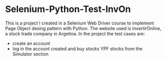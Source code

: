 # Selenium-Python-Test-InvOn
This is a project I created in a Selenium Web Driver course to implement Page Object desing pattern with Python. 
The website used is InvertirOnline, a stock trade company in Argetina.
In the project the test cases are:
- create an account
- log in the account created and buy stocks YPF stocks from the Simulator section
